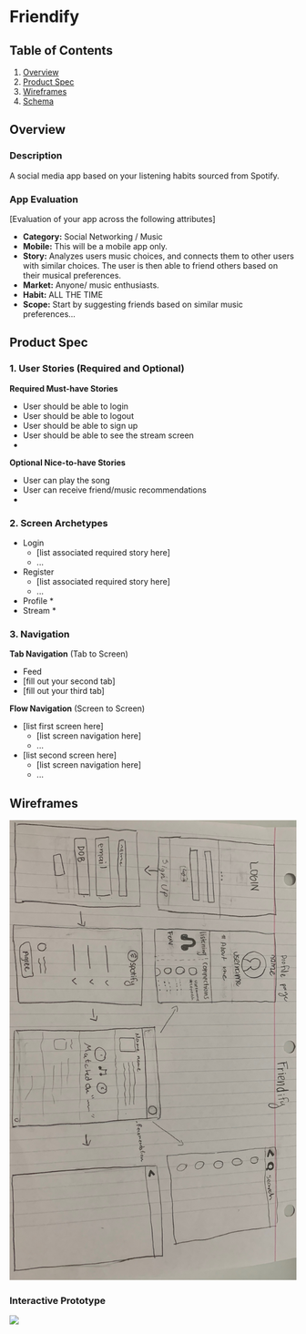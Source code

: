 # Friendify

## Table of Contents
1. [Overview](#Overview)
2. [Product Spec](#Product-Spec)
3. [Wireframes](#Wireframes)
4. [Schema](#Schema)

## Overview
### Description
A social media app based on your listening habits sourced from Spotify. 

### App Evaluation
[Evaluation of your app across the following attributes]
- **Category:** Social Networking / Music
- **Mobile:** This will be a mobile app only.
- **Story:** Analyzes users music choices, and connects them to other users with similar choices. The user is then able to friend others based on their musical preferences. 
- **Market:** Anyone/ music enthusiasts.
- **Habit:** ALL THE TIME
- **Scope:** Start by suggesting friends based on similar music preferences...

## Product Spec

### 1. User Stories (Required and Optional)

**Required Must-have Stories**

* User should be able to login
* User should be able to logout
* User should be able to sign up
* User should be able to see the stream screen
* 

**Optional Nice-to-have Stories**

* User can play the song
* User can receive friend/music recommendations
* 

### 2. Screen Archetypes

* Login
   * [list associated required story here]
   * ...
* Register
   * [list associated required story here]
   * ...
* Profile
    * 
* Stream
    * 

### 3. Navigation

**Tab Navigation** (Tab to Screen)

* Feed
* [fill out your second tab]
* [fill out your third tab]

**Flow Navigation** (Screen to Screen)

* [list first screen here]
   * [list screen navigation here]
   * ...
* [list second screen here]
   * [list screen navigation here]
   * ...

## Wireframes
<img src="https://raw.githubusercontent.com/csumb-team7/Friendify/master/wireframes/wireframe.jpeg" width=600>

### Interactive Prototype
<img src="https://i.imgur.com/WqXEQJs.gif" width=300>
